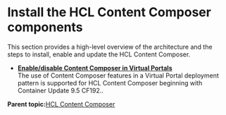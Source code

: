 # Install the HCL Content Composer components

This section provides a high-level overview of the architecture and the steps to install, enable and update the HCL Content Composer.

-   **[Enable/disable Content Composer in Virtual Portals](../installation/configure_cc_virtual_portals)**  
The use of Content Composer features in a Virtual Portal deployment pattern is supported for HCL Content Composer beginning with Container Update 9.5 CF192..

**Parent topic:**[HCL Content Composer](../content_composer/)
